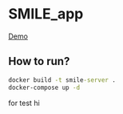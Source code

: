 # SMILE_app

[Demo](/pages/smiledetect)


## How to run? 

```cmd
docker build -t smile-server . 
docker-compose up -d  
```

for test
hi
